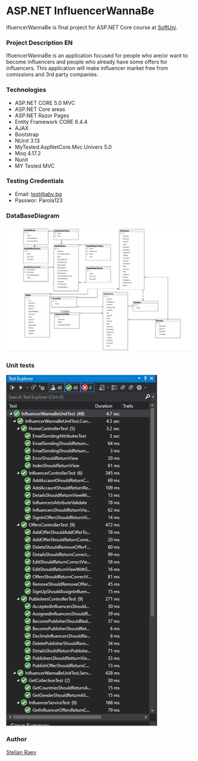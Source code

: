 # ASP.NET InfluencerWannaBe

IfluencerWannaBe  is final project for ASP.NET Core course at [SoftUni](https://www.google.com).

### Project Description EN

IfluencerWannaBe is an application focused for people who are/or want to become influencers and people who already have some offers for influencers. This application will make influencer market free from comissions and 3rd party companies.

### Technologies
* ASP.NET CORE 5.0 MVC
* ASP.NET Core areas
* ASP.NET Razor Pages
* Entity Framework CORE 6.4.4
* AJAX
* Bootstrap
* NUnit 3.13
* MyTested.AspNetCore.Mvc.Univers 5.0
* Moq 4.17.2
* Nunit
* MY Tested MVC


### Testing Credentials
* Email: test@abv.bg
* Passwor: Parola123


### DataBaseDiagram
![DataBaseDiagram](https://github.com/stelianraev/InfluencerWannaBe/blob/main/DataBase.png)

### Unit tests
![Unit Tests](https://github.com/stelianraev/InfluencerWannaBe/blob/main/UnitTests.png)

### Author
[Stelian Raev](https://github.com/stelianraev)
